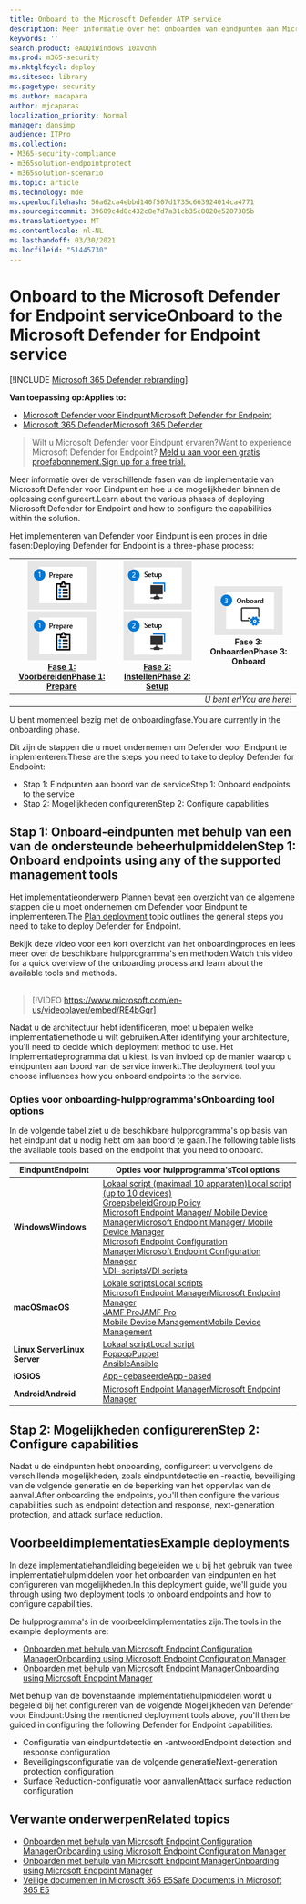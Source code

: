 ```yaml
---
title: Onboard to the Microsoft Defender ATP service
description: Meer informatie over het onboarden van eindpunten aan Microsoft Defender ATP-service
keywords: ''
search.product: eADQiWindows 10XVcnh
ms.prod: m365-security
ms.mktglfcycl: deploy
ms.sitesec: library
ms.pagetype: security
ms.author: macapara
author: mjcaparas
localization_priority: Normal
manager: dansimp
audience: ITPro
ms.collection:
- M365-security-compliance
- m365solution-endpointprotect
- m365solution-scenario
ms.topic: article
ms.technology: mde
ms.openlocfilehash: 56a62ca4ebbd140f507d1735c663924014ca4771
ms.sourcegitcommit: 39609c4d8c432c8e7d7a31cb35c8020e5207385b
ms.translationtype: MT
ms.contentlocale: nl-NL
ms.lasthandoff: 03/30/2021
ms.locfileid: "51445730"
---
```

# <a name="onboard-to-the-microsoft-defender-for-endpoint-service"></a><span data-ttu-id="259b6-103">Onboard to the Microsoft Defender for Endpoint service</span><span class="sxs-lookup"><span data-stu-id="259b6-103">Onboard to the Microsoft Defender for Endpoint service</span></span>

[!INCLUDE [Microsoft 365 Defender rebranding](../../includes/microsoft-defender.md)]

<span data-ttu-id="259b6-104">**Van toepassing op:**</span><span class="sxs-lookup"><span data-stu-id="259b6-104">**Applies to:**</span></span>
- [<span data-ttu-id="259b6-105">Microsoft Defender voor Eindpunt</span><span class="sxs-lookup"><span data-stu-id="259b6-105">Microsoft Defender for Endpoint</span></span>](https://go.microsoft.com/fwlink/p/?linkid=2154037)
- [<span data-ttu-id="259b6-106">Microsoft 365 Defender</span><span class="sxs-lookup"><span data-stu-id="259b6-106">Microsoft 365 Defender</span></span>](https://go.microsoft.com/fwlink/?linkid=2118804)


> <span data-ttu-id="259b6-107">Wilt u Microsoft Defender voor Eindpunt ervaren?</span><span class="sxs-lookup"><span data-stu-id="259b6-107">Want to experience Microsoft Defender for Endpoint?</span></span> [<span data-ttu-id="259b6-108">Meld u aan voor een gratis proefabonnement.</span><span class="sxs-lookup"><span data-stu-id="259b6-108">Sign up for a free trial.</span></span>](https://www.microsoft.com/microsoft-365/windows/microsoft-defender-atp?ocid=docs-wdatp-exposedapis-abovefoldlink)

<span data-ttu-id="259b6-109">Meer informatie over de verschillende fasen van de implementatie van Microsoft Defender voor Eindpunt en hoe u de mogelijkheden binnen de oplossing configureert.</span><span class="sxs-lookup"><span data-stu-id="259b6-109">Learn about the various phases of deploying Microsoft Defender for Endpoint and how to configure the capabilities within the solution.</span></span> 

<span data-ttu-id="259b6-110">Het implementeren van Defender voor Eindpunt is een proces in drie fasen:</span><span class="sxs-lookup"><span data-stu-id="259b6-110">Deploying Defender for Endpoint is a three-phase process:</span></span>

| <span data-ttu-id="259b6-111">[![implementatiefase - voorbereiden](images/phase-diagrams/prepare.png)](prepare-deployment.md)</span><span class="sxs-lookup"><span data-stu-id="259b6-111">[![deployment phase - prepare](images/phase-diagrams/prepare.png)](prepare-deployment.md)</span></span><br>[<span data-ttu-id="259b6-112">Fase 1: Voorbereiden</span><span class="sxs-lookup"><span data-stu-id="259b6-112">Phase 1: Prepare</span></span>](prepare-deployment.md) | <span data-ttu-id="259b6-113">[![implementatiefase - installatie](images/phase-diagrams/setup.png)](production-deployment.md)</span><span class="sxs-lookup"><span data-stu-id="259b6-113">[![deployment phase - setup](images/phase-diagrams/setup.png)](production-deployment.md)</span></span><br>[<span data-ttu-id="259b6-114">Fase 2: Instellen</span><span class="sxs-lookup"><span data-stu-id="259b6-114">Phase 2: Setup</span></span>](production-deployment.md) | ![implementatiefase - onboard](images/phase-diagrams/onboard.png)<br><span data-ttu-id="259b6-116">Fase 3: Onboarden</span><span class="sxs-lookup"><span data-stu-id="259b6-116">Phase 3: Onboard</span></span> |
| ----- | ----- | ----- |
| | |<span data-ttu-id="259b6-117">*U bent er!*</span><span class="sxs-lookup"><span data-stu-id="259b6-117">*You are here!*</span></span>|

<span data-ttu-id="259b6-118">U bent momenteel bezig met de onboardingfase.</span><span class="sxs-lookup"><span data-stu-id="259b6-118">You are currently in the onboarding phase.</span></span>

<span data-ttu-id="259b6-119">Dit zijn de stappen die u moet ondernemen om Defender voor Eindpunt te implementeren:</span><span class="sxs-lookup"><span data-stu-id="259b6-119">These are the steps you need to take to deploy Defender for Endpoint:</span></span>

- <span data-ttu-id="259b6-120">Stap 1: Eindpunten aan boord van de service</span><span class="sxs-lookup"><span data-stu-id="259b6-120">Step 1: Onboard endpoints to the service</span></span> 
- <span data-ttu-id="259b6-121">Stap 2: Mogelijkheden configureren</span><span class="sxs-lookup"><span data-stu-id="259b6-121">Step 2: Configure capabilities</span></span> 

## <a name="step-1-onboard-endpoints-using-any-of-the-supported-management-tools"></a><span data-ttu-id="259b6-122">Stap 1: Onboard-eindpunten met behulp van een van de ondersteunde beheerhulpmiddelen</span><span class="sxs-lookup"><span data-stu-id="259b6-122">Step 1: Onboard endpoints using any of the supported management tools</span></span>
<span data-ttu-id="259b6-123">Het [implementatieonderwerp](deployment-strategy.md) Plannen bevat een overzicht van de algemene stappen die u moet ondernemen om Defender voor Eindpunt te implementeren.</span><span class="sxs-lookup"><span data-stu-id="259b6-123">The [Plan deployment](deployment-strategy.md) topic outlines the general steps you need to take to deploy Defender for Endpoint.</span></span>  


<span data-ttu-id="259b6-124">Bekijk deze video voor een kort overzicht van het onboardingproces en lees meer over de beschikbare hulpprogramma's en methoden.</span><span class="sxs-lookup"><span data-stu-id="259b6-124">Watch this video for a quick overview of the onboarding process and learn about the available tools and methods.</span></span>
<br />
<br />

> [!VIDEO https://www.microsoft.com/en-us/videoplayer/embed/RE4bGqr]



<span data-ttu-id="259b6-125">Nadat u de architectuur hebt identificeren, moet u bepalen welke implementatiemethode u wilt gebruiken.</span><span class="sxs-lookup"><span data-stu-id="259b6-125">After identifying your architecture, you'll need to decide which deployment method to use.</span></span> <span data-ttu-id="259b6-126">Het implementatieprogramma dat u kiest, is van invloed op de manier waarop u eindpunten aan boord van de service inwerkt.</span><span class="sxs-lookup"><span data-stu-id="259b6-126">The deployment tool you choose influences how you onboard endpoints to the service.</span></span> 

### <a name="onboarding-tool-options"></a><span data-ttu-id="259b6-127">Opties voor onboarding-hulpprogramma's</span><span class="sxs-lookup"><span data-stu-id="259b6-127">Onboarding tool options</span></span>

<span data-ttu-id="259b6-128">In de volgende tabel ziet u de beschikbare hulpprogramma's op basis van het eindpunt dat u nodig hebt om aan boord te gaan.</span><span class="sxs-lookup"><span data-stu-id="259b6-128">The following table lists the available tools based on the endpoint that you need to onboard.</span></span>

| <span data-ttu-id="259b6-129">Eindpunt</span><span class="sxs-lookup"><span data-stu-id="259b6-129">Endpoint</span></span>     | <span data-ttu-id="259b6-130">Opties voor hulpprogramma's</span><span class="sxs-lookup"><span data-stu-id="259b6-130">Tool options</span></span>                       |
|--------------|------------------------------------------|
| <span data-ttu-id="259b6-131">**Windows**</span><span class="sxs-lookup"><span data-stu-id="259b6-131">**Windows**</span></span>  |  [<span data-ttu-id="259b6-132">Lokaal script (maximaal 10 apparaten)</span><span class="sxs-lookup"><span data-stu-id="259b6-132">Local script (up to 10 devices)</span></span>](configure-endpoints-script.md) <br>  [<span data-ttu-id="259b6-133">Groepsbeleid</span><span class="sxs-lookup"><span data-stu-id="259b6-133">Group Policy</span></span>](configure-endpoints-gp.md) <br>  [<span data-ttu-id="259b6-134">Microsoft Endpoint Manager/ Mobile Device Manager</span><span class="sxs-lookup"><span data-stu-id="259b6-134">Microsoft Endpoint Manager/ Mobile Device Manager</span></span>](configure-endpoints-mdm.md) <br>   [<span data-ttu-id="259b6-135">Microsoft Endpoint Configuration Manager</span><span class="sxs-lookup"><span data-stu-id="259b6-135">Microsoft Endpoint Configuration Manager</span></span>](configure-endpoints-sccm.md) <br> [<span data-ttu-id="259b6-136">VDI-scripts</span><span class="sxs-lookup"><span data-stu-id="259b6-136">VDI scripts</span></span>](configure-endpoints-vdi.md)   |
| <span data-ttu-id="259b6-137">**macOS**</span><span class="sxs-lookup"><span data-stu-id="259b6-137">**macOS**</span></span>    | [<span data-ttu-id="259b6-138">Lokale scripts</span><span class="sxs-lookup"><span data-stu-id="259b6-138">Local scripts</span></span>](mac-install-manually.md) <br> [<span data-ttu-id="259b6-139">Microsoft Endpoint Manager</span><span class="sxs-lookup"><span data-stu-id="259b6-139">Microsoft Endpoint Manager</span></span>](mac-install-with-intune.md) <br> [<span data-ttu-id="259b6-140">JAMF Pro</span><span class="sxs-lookup"><span data-stu-id="259b6-140">JAMF Pro</span></span>](mac-install-with-jamf.md) <br> [<span data-ttu-id="259b6-141">Mobile Device Management</span><span class="sxs-lookup"><span data-stu-id="259b6-141">Mobile Device Management</span></span>](mac-install-with-other-mdm.md) |
| <span data-ttu-id="259b6-142">**Linux Server**</span><span class="sxs-lookup"><span data-stu-id="259b6-142">**Linux Server**</span></span> | [<span data-ttu-id="259b6-143">Lokaal script</span><span class="sxs-lookup"><span data-stu-id="259b6-143">Local script</span></span>](linux-install-manually.md) <br> [<span data-ttu-id="259b6-144">Poppop</span><span class="sxs-lookup"><span data-stu-id="259b6-144">Puppet</span></span>](linux-install-with-puppet.md) <br> [<span data-ttu-id="259b6-145">Ansible</span><span class="sxs-lookup"><span data-stu-id="259b6-145">Ansible</span></span>](linux-install-with-ansible.md)|
| <span data-ttu-id="259b6-146">**iOS**</span><span class="sxs-lookup"><span data-stu-id="259b6-146">**iOS**</span></span>      | [<span data-ttu-id="259b6-147">App-gebaseerde</span><span class="sxs-lookup"><span data-stu-id="259b6-147">App-based</span></span>](ios-install.md)                                |
| <span data-ttu-id="259b6-148">**Android**</span><span class="sxs-lookup"><span data-stu-id="259b6-148">**Android**</span></span>  | [<span data-ttu-id="259b6-149">Microsoft Endpoint Manager</span><span class="sxs-lookup"><span data-stu-id="259b6-149">Microsoft Endpoint Manager</span></span>](android-intune.md)               | 


## <a name="step-2-configure-capabilities"></a><span data-ttu-id="259b6-150">Stap 2: Mogelijkheden configureren</span><span class="sxs-lookup"><span data-stu-id="259b6-150">Step 2: Configure capabilities</span></span>
<span data-ttu-id="259b6-151">Nadat u de eindpunten hebt onboarding, configureert u vervolgens de verschillende mogelijkheden, zoals eindpuntdetectie en -reactie, beveiliging van de volgende generatie en de beperking van het oppervlak van de aanval.</span><span class="sxs-lookup"><span data-stu-id="259b6-151">After onboarding the endpoints, you'll then configure the various capabilities such as endpoint detection and response, next-generation protection, and attack surface reduction.</span></span> 


## <a name="example-deployments"></a><span data-ttu-id="259b6-152">Voorbeeldimplementaties</span><span class="sxs-lookup"><span data-stu-id="259b6-152">Example deployments</span></span>
<span data-ttu-id="259b6-153">In deze implementatiehandleiding begeleiden we u bij het gebruik van twee implementatiehulpmiddelen voor het onboarden van eindpunten en het configureren van mogelijkheden.</span><span class="sxs-lookup"><span data-stu-id="259b6-153">In this deployment guide, we'll guide you through using two deployment tools to onboard endpoints and how to configure capabilities.</span></span>

<span data-ttu-id="259b6-154">De hulpprogramma's in de voorbeeldimplementaties zijn:</span><span class="sxs-lookup"><span data-stu-id="259b6-154">The tools in the example deployments are:</span></span>
- [<span data-ttu-id="259b6-155">Onboarden met behulp van Microsoft Endpoint Configuration Manager</span><span class="sxs-lookup"><span data-stu-id="259b6-155">Onboarding using Microsoft Endpoint Configuration Manager</span></span>](onboarding-endpoint-configuration-manager.md)
- [<span data-ttu-id="259b6-156">Onboarden met behulp van Microsoft Endpoint Manager</span><span class="sxs-lookup"><span data-stu-id="259b6-156">Onboarding using Microsoft Endpoint Manager</span></span>](onboarding-endpoint-manager.md)

<span data-ttu-id="259b6-157">Met behulp van de bovenstaande implementatiehulpmiddelen wordt u begeleid bij het configureren van de volgende Mogelijkheden van Defender voor Eindpunt:</span><span class="sxs-lookup"><span data-stu-id="259b6-157">Using the mentioned deployment tools above, you'll then be guided in configuring the following Defender for Endpoint capabilities:</span></span>
- <span data-ttu-id="259b6-158">Configuratie van eindpuntdetectie en -antwoord</span><span class="sxs-lookup"><span data-stu-id="259b6-158">Endpoint detection and response configuration</span></span>
- <span data-ttu-id="259b6-159">Beveiligingsconfiguratie van de volgende generatie</span><span class="sxs-lookup"><span data-stu-id="259b6-159">Next-generation protection configuration</span></span>
- <span data-ttu-id="259b6-160">Surface Reduction-configuratie voor aanvallen</span><span class="sxs-lookup"><span data-stu-id="259b6-160">Attack surface reduction configuration</span></span>

## <a name="related-topics"></a><span data-ttu-id="259b6-161">Verwante onderwerpen</span><span class="sxs-lookup"><span data-stu-id="259b6-161">Related topics</span></span>
- [<span data-ttu-id="259b6-162">Onboarden met behulp van Microsoft Endpoint Configuration Manager</span><span class="sxs-lookup"><span data-stu-id="259b6-162">Onboarding using Microsoft Endpoint Configuration Manager</span></span>](onboarding-endpoint-configuration-manager.md)
- [<span data-ttu-id="259b6-163">Onboarden met behulp van Microsoft Endpoint Manager</span><span class="sxs-lookup"><span data-stu-id="259b6-163">Onboarding using Microsoft Endpoint Manager</span></span>](onboarding-endpoint-manager.md)
- [<span data-ttu-id="259b6-164">Veilige documenten in Microsoft 365 E5</span><span class="sxs-lookup"><span data-stu-id="259b6-164">Safe Documents in Microsoft 365 E5</span></span>](../office-365-security/safe-docs.md)
